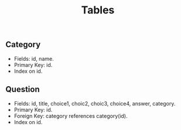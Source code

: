 # <div align="center"> Tables </div>


</br>


## Category
* Fields: id, name.
* Primary Key: id.
* Index on id.


## Question
* Fields: id, title, choice1, choic2, choic3, choice4, answer, category.
* Primary Key: id.
* Foreign Key: category references category(id).
* Index on id.
